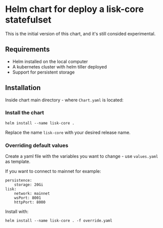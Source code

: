 # Helm chart for deploy a lisk-core statefulset

This is the initial version of this chart, and it's still consided experimental.

## Requirements

* Helm installed on the local computer
* A kubernetes cluster with helm tiller deployed
* Support for persistent storage

## Installation

Inside chart main directory - where `Chart.yaml` is located:

### Install the chart

`helm install --name lisk-core .`

Replace the name `lisk-core` with your desired release name.

### Overriding default values

Create a yaml file with the variables you want to change - use `values.yaml` as template.

If you want to connect to mainnet for example:

```
persistence:
    storage: 20Gi
lisk:
    network: mainnet
    wsPort: 8001
    httpPort: 8000
```

Install with:

`helm install --name lisk-core . -f override.yaml`
